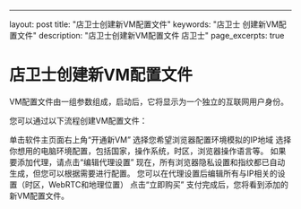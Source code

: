 ---
layout: post
title:  "店卫士创建新VM配置文件"
keywords: "店卫士 创建新VM配置文件"
description: "店卫士创建新VM配置文件 店卫士"
page_excerpts: true

# 店卫士创建新VM配置文件

VM配置文件由一组参数组成，启动后，它将显示为一个独立的互联网用户身份。

您可以通过以下流程创建VM配置文件：

单击软件主页面右上角“开通新VM”
选择您希望浏览器配置环境模拟的IP地域
选择你想用的电脑环境配置，包括国家，操作系统，时区，浏览器操作语言等。
如果要添加代理，请点击“编辑代理设置” 
现在，所有浏览器隐私设置和指纹都已自动生成，但您可以根据需要进行配置。
您可以在代理设置后编辑所有与IP相关的设置（时区，WebRTC和地理位置） 
点击“立即购买”
支付完成后，您将看到添加的新VM配置文件。
